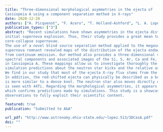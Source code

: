 ```yaml
---                                                                                                                                                                                            
title: "Three-dimensional morphological asymmetries in the ejecta of
Cassiopeia A using a component separation method in X-rays"                                      
date: 2020-12-20                                                                                                                                                   
authors: ["A. Picquenot", "F. Acero", "T. Holland-Ashford", "L. A. Lopez", "J. Bobin"]                                                                                                         
publication_types: ["3"]                                                                                                                                                                       
abstract: "Recent simulations have shown asymmetries in the ejecta distribution of supernova remnants can still reflect asymmetries from the
initial supernova explosion. Thus, their study provides a great mean to test and constrain model predictions in relation to the distribution of heavy elements or the neutron star kicks, both being key subjects for a better understanding of the explosion mechanisms in
core-collapse supernovae.
The use of a novel blind source separation method applied to the megasecond X-ray observations of the well-known Cassiopeia A
supernova remnant revealed maps of the distribution of the ejecta endowed with an unprecedented level of detail and clearly separated
from continuum emission. Our method also provides a three-dimensional view of the ejecta by disentangling the red- and blue-shifted
spectral components and associated images of the Si, S, Ar, Ca and Fe, giving insights on the morphology of the ejecta distribution
in Cassiopeia A. These mappings allow us to investigate thoroughly the asymmetries in the heavy elements distribution and probe
simulation predictions about the neutron star kicks and the relative asymmetries between the different elements.
We find in our study that most of the ejecta X-ray flux stems from the red-shifted component suggesting an asymmetry in the explosion.
In addition, the red-shifted ejecta can physically be described as a broad, relatively symmetric plume, whereas the blue-shifted ejecta
is more similar to a dense knot. The neutron star also moves directly opposite to the red-shifted parts of the ejecta similar to what
is seen with 44Ti. Regarding the morphological asymmetries, it appears that heavier elements have more asymmetrical distributions,
which confirms predictions made by simulations. This study is a showcase of the capacities of new analysis methods to revisit archival
observations to fully exploit their scientific content.
"
featured: true                                                                                                                                                                                 
publication: "Submitted to A&A"

url_pdf: "http://www.astronomy.ohio-state.edu/~lopez.513/3DCasA.pdf"                                                                                                                               
doi: ""                                                                                                                                                                         
---  
```

